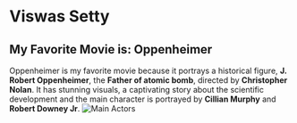 # Viswas Setty
## My Favorite Movie is: Oppenheimer
Oppenheimer is my favorite movie because it portrays a historical figure, **J. Robert Oppenheimer**, the **Father of atomic bomb**, directed by **Christopher Nolan**. It has stunning visuals, a captivating story about the scientific development and the main character is portrayed by **Cillian Murphy** and **Robert Downey Jr**.
![Main Actors](C:\Users\S576128\Documents\GitHub\show-Setty\Robert-Downey-Jr-Cillian-Murphy.jpg)